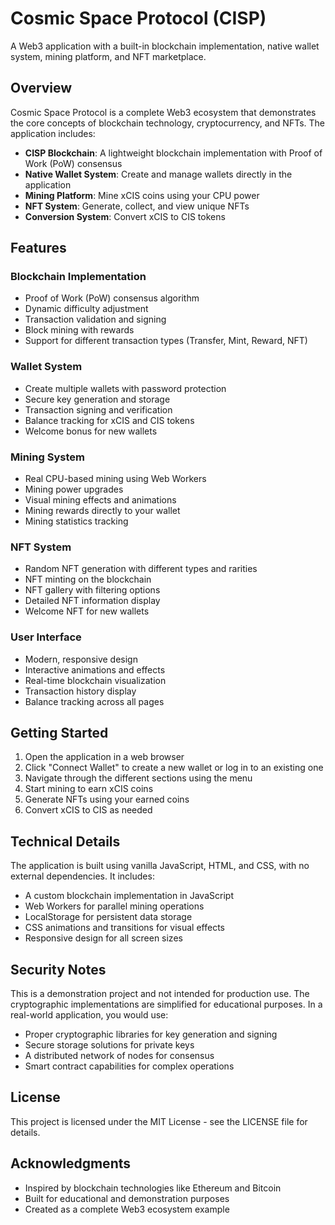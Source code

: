 # Cosmic Space Protocol (CISP)

A Web3 application with a built-in blockchain implementation, native wallet system, mining platform, and NFT marketplace.

## Overview

Cosmic Space Protocol is a complete Web3 ecosystem that demonstrates the core concepts of blockchain technology, cryptocurrency, and NFTs. The application includes:

- **CISP Blockchain**: A lightweight blockchain implementation with Proof of Work (PoW) consensus
- **Native Wallet System**: Create and manage wallets directly in the application
- **Mining Platform**: Mine xCIS coins using your CPU power
- **NFT System**: Generate, collect, and view unique NFTs
- **Conversion System**: Convert xCIS to CIS tokens

## Features

### Blockchain Implementation

- Proof of Work (PoW) consensus algorithm
- Dynamic difficulty adjustment
- Transaction validation and signing
- Block mining with rewards
- Support for different transaction types (Transfer, Mint, Reward, NFT)

### Wallet System

- Create multiple wallets with password protection
- Secure key generation and storage
- Transaction signing and verification
- Balance tracking for xCIS and CIS tokens
- Welcome bonus for new wallets

### Mining System

- Real CPU-based mining using Web Workers
- Mining power upgrades
- Visual mining effects and animations
- Mining rewards directly to your wallet
- Mining statistics tracking

### NFT System

- Random NFT generation with different types and rarities
- NFT minting on the blockchain
- NFT gallery with filtering options
- Detailed NFT information display
- Welcome NFT for new wallets

### User Interface

- Modern, responsive design
- Interactive animations and effects
- Real-time blockchain visualization
- Transaction history display
- Balance tracking across all pages

## Getting Started

1. Open the application in a web browser
2. Click "Connect Wallet" to create a new wallet or log in to an existing one
3. Navigate through the different sections using the menu
4. Start mining to earn xCIS coins
5. Generate NFTs using your earned coins
6. Convert xCIS to CIS as needed

## Technical Details

The application is built using vanilla JavaScript, HTML, and CSS, with no external dependencies. It includes:

- A custom blockchain implementation in JavaScript
- Web Workers for parallel mining operations
- LocalStorage for persistent data storage
- CSS animations and transitions for visual effects
- Responsive design for all screen sizes

## Security Notes

This is a demonstration project and not intended for production use. The cryptographic implementations are simplified for educational purposes. In a real-world application, you would use:

- Proper cryptographic libraries for key generation and signing
- Secure storage solutions for private keys
- A distributed network of nodes for consensus
- Smart contract capabilities for complex operations

## License

This project is licensed under the MIT License - see the LICENSE file for details.

## Acknowledgments

- Inspired by blockchain technologies like Ethereum and Bitcoin
- Built for educational and demonstration purposes
- Created as a complete Web3 ecosystem example 